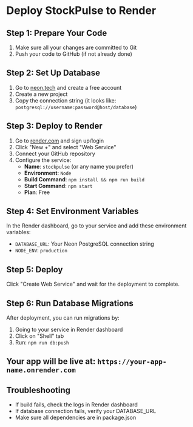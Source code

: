# Deploy StockPulse to Render

## Step 1: Prepare Your Code
1. Make sure all your changes are committed to Git
2. Push your code to GitHub (if not already done)

## Step 2: Set Up Database
1. Go to [neon.tech](https://neon.tech) and create a free account
2. Create a new project
3. Copy the connection string (it looks like: `postgresql://username:password@host/database`)

## Step 3: Deploy to Render
1. Go to [render.com](https://render.com) and sign up/login
2. Click "New +" and select "Web Service"
3. Connect your GitHub repository
4. Configure the service:
   - **Name**: `stockpulse` (or any name you prefer)
   - **Environment**: `Node`
   - **Build Command**: `npm install && npm run build`
   - **Start Command**: `npm start`
   - **Plan**: Free

## Step 4: Set Environment Variables
In the Render dashboard, go to your service and add these environment variables:
- `DATABASE_URL`: Your Neon PostgreSQL connection string
- `NODE_ENV`: `production`

## Step 5: Deploy
Click "Create Web Service" and wait for the deployment to complete.

## Step 6: Run Database Migrations
After deployment, you can run migrations by:
1. Going to your service in Render dashboard
2. Click on "Shell" tab
3. Run: `npm run db:push`

## Your app will be live at: `https://your-app-name.onrender.com`

## Troubleshooting
- If build fails, check the logs in Render dashboard
- If database connection fails, verify your DATABASE_URL
- Make sure all dependencies are in package.json 